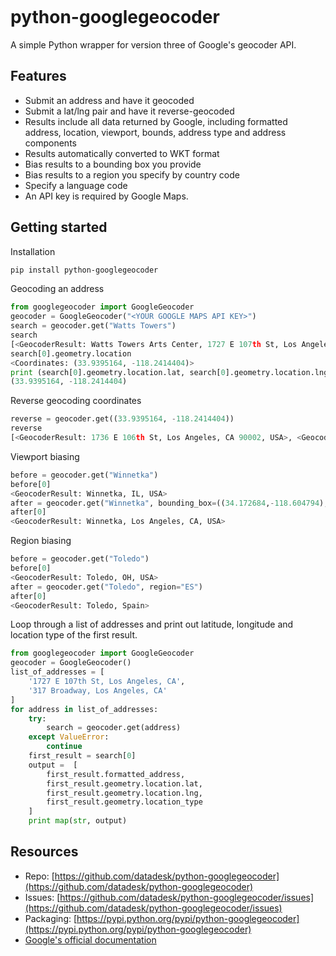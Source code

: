 ```{include} _templates/nav.html
```

# python-googlegeocoder

A simple Python wrapper for version three of Google's geocoder API.

## Features

* Submit an address and have it geocoded
* Submit a lat/lng pair and have it reverse-geocoded
* Results include all data returned by Google, including formatted address, location, viewport, bounds, address type and address components
* Results automatically converted to WKT format
* Bias results to a bounding box you provide
* Bias results to a region you specify by country code
* Specify a language code
* An API key is required by Google Maps.

## Getting started

Installation

```bash
pip install python-googlegeocoder
```

Geocoding an address

```python
from googlegeocoder import GoogleGeocoder
geocoder = GoogleGeocoder("<YOUR GOOGLE MAPS API KEY>")
search = geocoder.get("Watts Towers")
search
[<GeocoderResult: Watts Towers Arts Center, 1727 E 107th St, Los Angeles, CA 90002-3621, USA>]
search[0].geometry.location
<Coordinates: (33.9395164, -118.2414404)>
print (search[0].geometry.location.lat, search[0].geometry.location.lng)
(33.9395164, -118.2414404)
```

Reverse geocoding coordinates

```python
reverse = geocoder.get((33.9395164, -118.2414404))
reverse
[<GeocoderResult: 1736 E 106th St, Los Angeles, CA 90002, USA>, <GeocoderResult: Watts, Los Angeles, CA, USA>, <GeocoderResult: Los Angeles, CA 90002, USA>, <GeocoderResult: South LA, Los Angeles, CA, USA>, <GeocoderResult: Los Angeles, CA, USA>, <GeocoderResult: Los Angeles, CA, USA>, <GeocoderResult: Los Angeles, California, USA>, <GeocoderResult: California, USA>, <GeocoderResult: United States>]
```

Viewport biasing

```python
before = geocoder.get("Winnetka")
before[0]
<GeocoderResult: Winnetka, IL, USA>
after = geocoder.get("Winnetka", bounding_box=((34.172684,-118.604794), (34.236144,-118.500938)))
after[0]
<GeocoderResult: Winnetka, Los Angeles, CA, USA>
```

Region biasing

```python
before = geocoder.get("Toledo")
before[0]
<GeocoderResult: Toledo, OH, USA>
after = geocoder.get("Toledo", region="ES")
after[0]
<GeocoderResult: Toledo, Spain>
```

Loop through a list of addresses and print out latitude, longitude and location type of the first result.

```python
from googlegeocoder import GoogleGeocoder
geocoder = GoogleGeocoder()
list_of_addresses = [
    '1727 E 107th St, Los Angeles, CA',
    '317 Broadway, Los Angeles, CA'
]
for address in list_of_addresses:
    try:
        search = geocoder.get(address)
    except ValueError:
        continue
    first_result = search[0]
    output =  [
        first_result.formatted_address,
        first_result.geometry.location.lat,
        first_result.geometry.location.lng,
        first_result.geometry.location_type
    ]
    print map(str, output)
```

## Resources

* Repo: [https://github.com/datadesk/python-googlegeocoder](https://github.com/datadesk/python-googlegeocoder)
* Issues: [https://github.com/datadesk/python-googlegeocoder/issues](https://github.com/datadesk/python-googlegeocoder/issues)
* Packaging: [https://pypi.python.org/pypi/python-googlegeocoder](https://pypi.python.org/pypi/python-googlegeocoder)
* [Google's official documentation](http://code.google.com/apis/maps/documentation/geocoding/)
